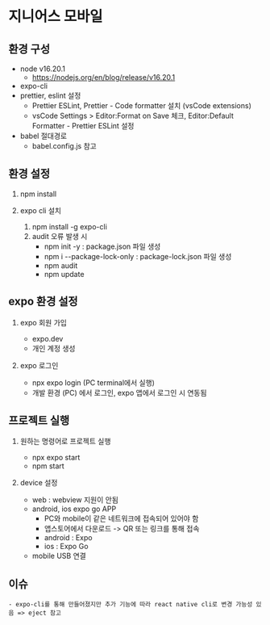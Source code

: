 # 지니어스 모바일

## 환경 구성

-   node v16.20.1
    -   https://nodejs.org/en/blog/release/v16.20.1
-   expo-cli
-   prettier, eslint 설정
    -   Prettier ESLint, Prettier - Code formatter 설치 (vsCode extensions)
    -   vsCode Settings > Editor:Format on Save 체크, Editor:Default Formatter - Prettier ESLint 설정
-   babel 절대경로
    -   babel.config.js 참고

## 환경 설정

1. npm install

2. expo cli 설치

    1. npm install -g expo-cli
    2. audit 오류 발생 시
        - npm init -y : package.json 파일 생성
        - npm i --package-lock-only : package-lock.json 파일 생성
        - npm audit
        - npm update

## expo 환경 설정

1. expo 회원 가입

    - expo.dev
    - 개인 계정 생성

2. expo 로그인
    - npx expo login (PC terminal에서 실행)
    - 개발 환경 (PC) 에서 로그인, expo 앱에서 로그인 시 연동됨

## 프로젝트 실행

1.  원하는 명령어로 프로젝트 실행

    -   npx expo start
    -   npm start

2.  device 설정
    -   web : webview 지원이 안됨
    -   android, ios expo go APP
        -   PC와 mobile이 같은 네트워크에 접속되어 있어야 함
        -   앱스토어에서 다운로드 -> QR 또는 링크를 통해 접속
        -   android : Expo
        -   ios : Expo Go
    -   mobile USB 연결

## 이슈

    - expo-cli를 통해 만들어졌지만 추가 기능에 따라 react native cli로 변경 가능성 있음 => eject 참고
